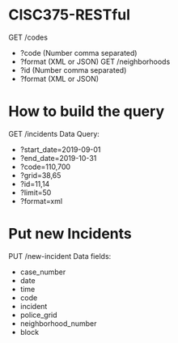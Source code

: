 # CISC375-RESTful

GET /codes
- ?code (Number comma separated)
- ?format (XML or JSON)
GET /neighborhoods
- ?id (Number comma separated)
- ?format (XML or JSON)

# How to build the query
GET /incidents
Data Query:
- ?start_date=2019-09-01
- ?end_date=2019-10-31
- ?code=110,700
- ?grid=38,65
- ?id=11,14
- ?limit=50
- ?format=xml

# Put new Incidents

PUT /new-incident
Data fields:
- case_number
- date
- time
- code
- incident
- police_grid
- neighborhood_number
- block
